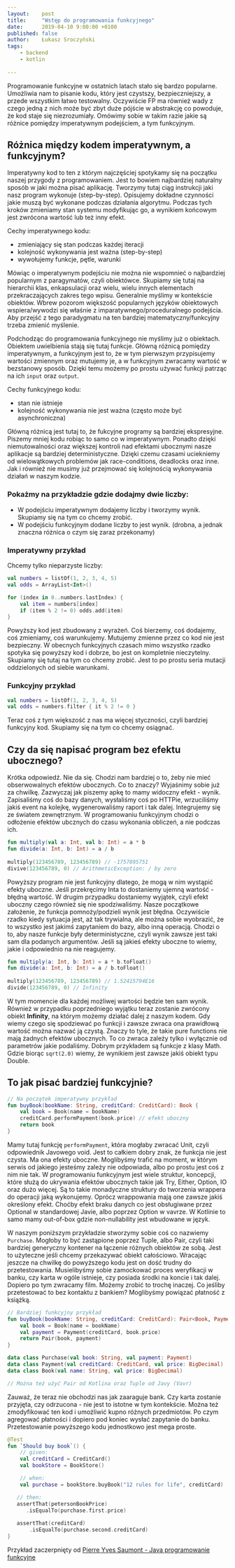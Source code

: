 ```yaml
---
layout:    post
title:     "Wstęp do programowania funkcyjnego"
date:      2019-04-10 9:00:00 +0100
published: false
author:    Łukasz Sroczyński
tags:
    - backend
    - kotlin
    
---
```


Programowanie funkcyjne w ostatnich latach stało się bardzo popularne. Umożliwia nam to pisanie kodu, który jest czystszy, bezpieczniejszy, a przede wszystkim łatwo testowalny. Oczywiście FP ma również wady z czego jedną z nich może być zbyt duże pójście w abstrakcję co powoduje, że kod staje się niezrozumiały. Omówimy sobie w takim razie jakie są różnice pomiędzy imperatywnym podejściem, a tym funkcyjnym. 

## Różnica między kodem imperatywnym, a funkcyjnym?
Imperatywny kod to ten z którym najczęściej spotykamy się na początku naszej przygody z programowaniem. Jest to bowiem najbardziej naturalny sposób w jaki można pisać aplikację. Tworzymy tutaj ciąg instrukcji jaki nasz program wykonuje (step-by-step). Opisujemy dokładne czynności jakie muszą być wykonane podczas działania algorytmu. Podczas tych kroków zmieniamy stan systemu modyfikując go, a wynikiem końcowym jest zwrócona wartość lub też inny efekt.

Cechy imperatywnego kodu: 

* zmieniający się stan podczas każdej iteracji
* kolejność wykonywania jest ważna (step-by-step)
* wywołujemy funkcje, pętle, warunki

Mówiąc o imperatywnym podejściu nie można nie wspomnieć o najbardziej popularnym z paragymatów, czyli obiektówce. Skupiamy się tutaj na hierarchii klas, enkapsulacji oraz wielu, wielu innych elementach przekraczających zakres tego wpisu. Generalnie myślimy w kontekście obiektów. Wbrew pozorom większość popularnych języków obiektowych wspiera/wywodzi się właśnie z imparatywnego/proceduralnego podejścia. Aby przejść z tego paradygmatu na ten bardziej matematyczny/funkcyjny trzeba zmienić myślenie. 

Podchodząc do programowania funkcyjnego nie myślimy już o obiektach. Obiektem uwielbienia stają się tutaj funkcje. Główną różnicą pomiędzy imperatywnym, a funkcyjnym jest to, że w tym pierwszym przypisujemy wartości zmiennym oraz mutujemy je, a w funkcyjnym zwracamy wartość w bezstanowy sposób. Dzięki temu możemy po prostu używać funkcji patrząc na ich `input` oraz `output`.  

Cechy funkcyjnego kodu: 

* stan nie istnieje
* kolejność wykonywania nie jest ważna (często może być asynchroniczna)

Główną różnicą jest tutaj to, że fukcyjne programy są bardziej ekspresyjne. Piszemy mniej kodu robiąc to samo co w imperatywnym. Ponadto dzięki niemutowalności oraz większej kontroli nad efektami ubocznymi nasze aplikacje są bardziej deterministyczne. Dzięki czemu czasami uciekniemy od wielowątkowych problemów jak race-conditions, deadlocks oraz inne. Jak i również nie musimy już przejmować się kolejnością wykonywania działań w naszym kodzie.  
 
### Pokażmy na przykładzie gdzie dodajmy dwie liczby: 
* W podejściu imperatywnym dodajemy liczby i tworzymy wynik. Skupiamy się na tym co chcemy zrobić.
* W podejściu funkcyjnym dodane liczby to jest wynik. (drobna, a jednak znaczna różnica o czym się zaraz przekonamy)

### Imperatywny przykład
Chcemy tylko nieparzyste liczby: 

```kotlin
val numbers = listOf(1, 2, 3, 4, 5)
val odds = ArrayList<Int>()

for (index in 0..numbers.lastIndex) {
    val item = numbers[index]
    if (item % 2 != 0) odds.add(item)
}
```
Powyższy kod jest zbudowany z wyrażeń. Coś bierzemy, coś dodajemy, coś zmieniamy, coś warunkujemy. Mutujemy zmienne przez co kod nie jest bezpieczny. W obecnych funkcyjnych czasach mimo wszystko rzadko spotyka się powyższy kod i dobrze, bo jest on kompletnie nieczytelny. Skupiamy się tutaj na tym co chcemy zrobić. Jest to po prostu seria mutacji oddzielonych od siebie warunkami.

### Funkcyjny przykład
```kotlin
val numbers = listOf(1, 2, 3, 4, 5)
val odds = numbers.filter { it % 2 != 0 }
```
Teraz coś z tym większość z nas ma więcej styczności, czyli bardziej funkcyjny kod. Skupiamy się na tym co chcemy osiągnać.

## Czy da się napisać program bez efektu ubocznego? 
Krótka odpowiedź. Nie da się. Chodzi nam bardziej o to, żeby nie mieć obserwowalnych efektów ubocznych. Co to znaczy? Wyjaśnimy sobie już za chwilkę. Zazwyczaj jak piszemy apkę to mamy widoczny efekt - wynik. Zapisaliśmy coś do bazy danych, wysłaliśmy coś po HTTPie, wrzuciliśmy jakiś event na kolejkę, wygenerowaliśmy raport i tak dalej. Integrujemy się ze światem zewnętrznym. W programowaniu funkcyjnym chodzi o odłożenie efektów ubcznych do czasu  wykonania obliczeń, a nie podczas ich.

```kotlin
fun multiply(val a: Int, val b: Int) = a * b
fun divide(a: Int, b: Int) = a / b
 
multiply(123456789, 123456789) // -1757895751
divive(123456789, 0) // ArithmeticException: / by zero
```
Powyższy program nie jest funkcyjny dlatego, że mogą w nim wystąpić efekty uboczne. Jeśli przekręcimy Inta to dostaniemy ujemną wartość - błędną wartość. W drugim przypadku dostaniemy wyjątek, czyli efekt uboczny czego również się nie spodziwaliśmy. Nasze początkowe założenie, że funkcja pomnoży/podzieli wynik jest błędna. Oczywiście rzadko kiedy sytuacja jest, aż tak trywialna, ale można sobie wyobrazić, że to wszystko jest jakimś zapytaniem do bazy, albo inną operacją. Chodzi o to, aby nasze funkcje były deterministyczne, czyli wynik zawsze jest taki sam dla podanych argumentów. Jeśli są jakieś efekty uboczne to wiemy, jakie i odpowiednio na nie reagujemy. 

```kotlin
fun multiply(a: Int, b: Int) = a * b.toFloat()
fun divide(a: Int, b: Int) = a / b.toFloat()
 
multiply(123456789, 123456789) // 1.52415794E16
divide(123456789, 0) // Infinity

```

W tym momencie dla każdej możliwej wartości będzie ten sam wynik. Również w przypadku poprzedniego wyjątku teraz 
zostanie zwrócony obiekt **Infinity**, na którym możemy działać dalej z naszym kodem. Gdy wiemy czego się spodziewać po funkcji i zawsze zwraca ona prawidłową wartość można nazwać ją czystą. Znaczy to tyle, że takie pure functions nie mają żadnych efektów ubocznych. To co zwraca zależy tylko i wyłącznie od parametrów jakie podaliśmy. Dobrym przykładem są funkcje z klasy Math. Gdzie biorąc `sqrt(2.0)` wiemy, że wynikiem jest zawsze jakiś obiekt typu Double.

## To jak pisać bardziej funkcyjnie?

```kotlin
// Na początek imperatywny przykład
fun buyBook(bookName: String, creditCard: CreditCard): Book {
    val book = Book(name = bookName)
    creditCard.performPayment(book.price) // efekt uboczny 
    return book
}
```

Mamy tutaj funkcję `performPayment`, która mogłaby zwracać Unit, czyli odpowiednik Javowego void. Jest to całkiem dobry znak, że funkcja nie jest czysta. Ma ona efekty uboczne. Moglibyśmy trafić na moment, w którym serwis od jakiego jesteśmy zależy nie odpowiada, albo po prostu jest coś z nim nie tak. W programowaniu funkcyjnym jest wiele struktur, koncepcji, które służą do ukrywania efektów ubocznych takie jak Try, Either, Option, IO oraz dużo więcej. Są to takie monadyczne struktury do tworzenia wrappera do operacji jaką wykonujemy. Oprócz wrappowania mają one zawsze jakiś określony efekt. Choćby efekt braku danych co jest obsługiwane przez Optional w standardowej Javie, albo poprzez Option w vavrze. W Kotlinie to samo mamy out-of-box gdzie non-nullability jest wbudowane w język.

W naszym poniższym przykładzie stworzymy sobie coś co nazwiemy `Purchase`. Mogłoby to być zastąpione poprzez Tuple, albo Pair, czyli taki bardziej generyczny kontener na łączenie różnych obiektów ze sobą. Jest to użyteczne jeśli chcemy przekazywać obiekt całościowo. Wracając jeszcze na chwilkę do powyższego kodu jest on dość trudny do przetestowania. Musielibyśmy sobie zamockować proces weryfikacji w banku, czy karta w ogóle istnieje, czy posiada środki na koncie i tak dalej. Dopiero po tym zwracamy film. Możemy zrobić to trochę inaczej. Co jeśliby przetestować to bez kontaktu z bankiem? Moglibyśmy powiązać płatność z książką.

```kotlin
// Bardziej funkcyjny przykład
fun buyBook(bookName: String, creditCard: CreditCard): Pair<Book, Payment> {
    val book = Book(name = bookName)
    val payment = Payment(creditCard, book.price)
    return Pair(book, payment)
}

data class Purchase(val book: String, val payment: Payment)
data class Payment(val creditCard: CreditCard, val price: BigDecimal)
data class Book(val name: String, val price: BigDecimal)

// Można też użyć Pair od Kotlina oraz Tuple od Javy (Vavr)
```

Zauważ, że teraz nie obchodzi nas jak zaaraguje bank. Czy karta zostanie przyjęta, czy odrzucona - nie jest to istotne w tym kontekście. Można też zmodyfikować ten kod i umożliwić kupno różnych przedmiotów. Po czym agregować płatności i dopiero pod koniec wysłać zapytanie do banku. Przetestowanie powyższego kodu jednostkowo jest mega proste.

```kotlin
@Test 
fun `Should buy book`() {
    // given:
    val creditCard = CreditCard()
    val bookStore = BookStore()

    // when:
    val purchase = bookStore.buyBook("12 rules for life", creditCard)

   // then:
   assertThat(petersonBookPrice) 
      .isEqualTo(purchase.first.price) 
 
   assertThat(creditCard)
       .isEqualTo(purchase.second.creditCard) 
}
```
Przykład zaczerpnięty od [Pierre Yves Saumont - Java programowanie funkcyjne](https://helion.pl/ksiazki/java-programowanie-funkcyjne-pierre-yves-saumont,javapf.htm)


